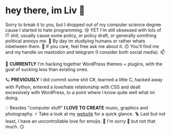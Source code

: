 # hey there, im Liv 👋

Sorry to break it to you, but I dropped out of my computer science degree cause I started to hate programming. 😢 YET I'm still obsessed with lots of IT shit, usually cause some policy, or policy draft, or generally somthing political annoys me. 🌱 By day im studiying humans or rather whats inbetween them. 💬 If you care, feel free ask me about it. 🙃 You'll find me and my handle on mastodon and telegram (I consider both social media). 📫 

🧭 **CURRENTLY** I'm hacking together WordPress themes + plugins, with the goal of sucking less than existing ones. 

🪐 **PREVIOUSLY** I did commit some shit C#, learned a little C, hacked away with Python, entered a love/hate relationship with CSS and dealt excessively with WordPress, to a point where I know quite well what im doing.

💡 Besides "computer stuff" **I LOVE TO CREATE** music, graphics and photography. ⚡ Take a look at my [website](https://lwgl.xyz) for a quick glance. 🪜 Last but not least, I have an uncontrollable love for emojis. 🥺 I'm sorry 🥲 but not that much. 😏 

<!--
**matebitte/matebitte** is a ✨ _special_ ✨ repository because its `README.md` (this file) appears on your GitHub profile.

Here are some ideas to get you started:

- 🔭 I’m currently working on ...
- 🌱 I’m currently learning ...
- 👯 I’m looking to collaborate on ...
- 🤔 I’m looking for help with ...
- 💬 Ask me about ...
- 📫 How to reach me: ...
- 😄 Pronouns: ...
- ⚡ Fun fact: ...
-->
